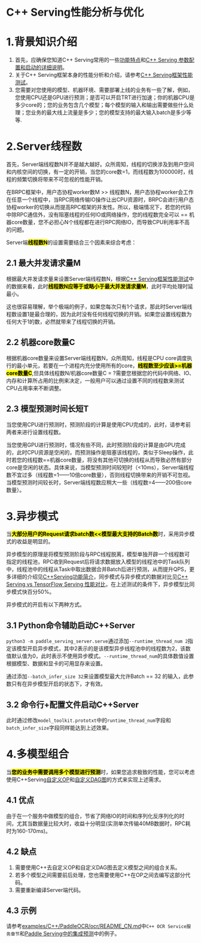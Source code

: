 # C++ Serving性能分析与优化
# 1.背景知识介绍
1) 首先，应确保您知道C++ Serving常用的一些[功能特点](./Introduction_CN.md)和[C++ Serving 参数配置和启动的详细说明](../Serving_Configure_CN.md)。
2) 关于C++ Serving框架本身的性能分析和介绍，请参考[C++ Serving框架性能测试](./Frame_Performance_CN.md)。
3) 您需要对您使用的模型、机器环境、需要部署上线的业务有一些了解，例如，您使用CPU还是GPU进行预测；是否可以开启TRT进行加速；你的机器CPU是多少core的；您的业务包含几个模型；每个模型的输入和输出需要做些什么处理；您业务的最大线上流量是多少；您的模型支持的最大输入batch是多少等等.

# 2.Server线程数

首先，Server端线程数N并不是越大越好。众所周知，线程的切换涉及到用户空间和内核空间的切换，有一定的开销，当您的core数=1，而线程数为100000时，线程的频繁切换将带来不可忽视的性能开销。

在BRPC框架中，用户态协程worker数M >> 线程数N，用户态协程worker会工作在任意一个线程中，当RPC网络传输IO操作让出CPU资源时，BRPC会进行用户态协程worker的切换从而提高RPC框架的并发性。所以，极端情况下，若您的代码中除RPC通信外，没有阻塞线程的任何IO或网络操作，您的线程数完全可以 == 机器core数量，您不必担心N个线程都在进行RPC网络IO，而导致CPU利用率不高的问题。

Server端<mark>**线程数N**</mark>的设置需要结合三个因素来综合考虑：

## 2.1 最大并发请求量M

根据最大并发请求量来设置Server端线程数N，根据[C++ Serving框架性能测试](./Frame_Performance_CN.md)中的数据来看，此时<mark>**线程数N应等于或略小于最大并发请求量M**</mark>，此时平均处理时延最小。

这也很容易理解，举个极端的例子，如果您每次只有1个请求，那此时Server端线程数设置1是最合理的，因为此时没有任何线程切换的开销。如果您设置线程数为任何大于1的数，必然就带来了线程切换的开销。

## 2.2 机器core数量C

根据机器core数量来设置Server端线程数N，众所周知，线程是CPU core调度执行的最小单元，若要在一个进程内充分使用所有的core，<mark>**线程数至少应该>=机器core数量C**</mark>,但具体线程数N/机器core数量C = ?需要您根据您的代码中网络、IO、内存和计算所占用的比例来决定，一般用户可以通过设置不同的线程数来测试CPU占用率来不断调整。

## 2.3 模型预测时间长短T

当您使用CPU进行预测时，预测阶段的计算是使用CPU完成的，此时，请参考前两者来进行设置线程数。

当您使用GPU进行预测时，情况有些不同，此时预测阶段的计算是由GPU完成的，此时CPU资源是空闲的，而预测操作是阻塞该线程的，类似于Sleep操作，此时若您的线程数==机器core数量，将没有其他可切换的线程从而导致必然有部分core是空闲的状态。具体来说，当模型预测时间较短时（<10ms），Server端线程数不宜过多（线程数=1——10倍core数量），否则线程切换带来的开销不可忽视。当模型预测时间较长时，Server端线程数应稍大一些（线程数=4——200倍core数量）。

# 3.异步模式
当<mark>**大部分用户的Request请求batch数<<模型最大支持的Batch数**</mark>时，采用异步模式的收益是明显的。

异步模型的原理是将模型预测阶段与RPC线程脱离，模型单独开辟一个线程数可指定的线程池，RPC收到Request后将请求数据放入模型的线程池中的Task队列中，线程池中的线程从Task中取出数据合并Batch后进行预测，从而提升QPS，更多详细的介绍见[C++Serving功能简介](./Introduction_CN.md)，同步模式与异步模式的数据对比见[C++ Serving vs TensorFlow Serving 性能对比](./Benchmark_CN.md)，在上述测试的条件下，异步模型比同步模式快百分50%。


异步模式的开启有以下两种方式。
## 3.1 Python命令辅助启动C++Server

`python3 -m paddle_serving_server.serve`通过添加`--runtime_thread_num 2`指定该模型开启异步模式，其中2表示的是该模型异步线程池中的线程数为2，该数值默认值为0，此时表示不使用异步模式。`--runtime_thread_num`的具体数值设置根据模型、数据和显卡的可用显存来设置。

通过添加`--batch_infer_size 32`来设置模型最大允许Batch == 32 的输入，此参数只有在异步模型开启的状态下，才有效。

## 3.2 命令行+配置文件启动C++Server

此时通过修改`model_toolkit.prototxt`中的`runtime_thread_num`字段和`batch_infer_size`字段同样能达到上述效果。

# 4.多模型组合
当<mark>**您的业务中需要调用多个模型进行预测**</mark>时，如果您追求极致的性能，您可以考虑使用C++Serving[自定义OP](./OP_CN.md)和[自定义DAG图](./DAG_CN.md)的方式来实现上述需求。

## 4.1 优点
由于在一个服务中做模型的组合，节省了网络IO的时间和序列化反序列化的时间，尤其当数据量比较大时，收益十分明显(实测单次传输40MB数据时，RPC耗时为160-170ms)。

## 4.2 缺点
1) 需要使用C++去自定义OP和自定义DAG图去定义模型之间的组合关系。
2) 若多个模型之间需要前后处理，您也需要使用C++在OP之间去编写这部分代码。
3) 需要重新编译Server端代码。

## 4.3 示例
请参考[examples/C++/PaddleOCR/ocr/README_CN.md](../../examples/C++/PaddleOCR/ocr/README_CN.md)中`C++ OCR Service服务章节`和[Paddle Serving中的集成预测](./Model_Ensemble_CN.md)中的例子。
